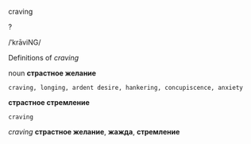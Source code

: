 craving

?

/ˈkrāviNG/

Definitions of _craving_

noun
**страстное желание**

    craving, longing, ardent desire, hankering, concupiscence, anxiety
**страстное стремление**

    craving

_craving_
**страстное желание**, **жажда**, **стремление**